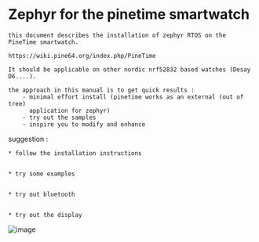 # Zephyr for the pinetime smartwatch

```
this document describes the installation of zephyr RTOS on the PineTime smartwatch.

https://wiki.pine64.org/index.php/PineTime

It should be applicable on other nordic nrf52832 based watches (Desay D6....).
```

```
the approach in this manual is to get quick results :
    - minimal effort install (pinetime works as an external (out of tree)
      application for zephyr)
    - try out the samples
    - inspire you to modify and enhance
```

suggestion :

    
    * follow the installation instructions


    * try some examples


    * try out bluetooth


    * try out the display



![image](./PineTime-830x400.png)

